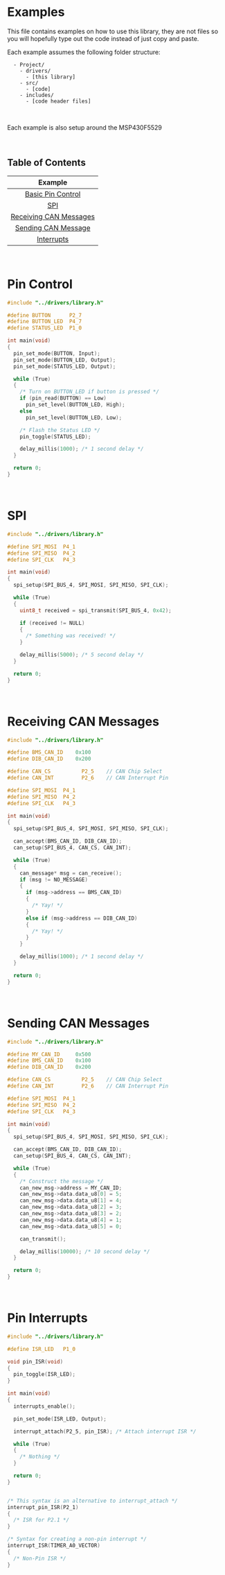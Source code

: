 # Examples
This file contains examples on how to use this library, they are not files so you will hopefully type out the code instead of just copy and paste.

Each example assumes the following folder structure:
```
  - Project/
    - drivers/
      - [this library]
    - src/
      - [code]
    - includes/
      - [code header files]
```

&nbsp;

Each example is also setup around the MSP430F5529

&nbsp;

## Table of Contents

| Example |
|:-------:|
|[Basic Pin Control](#pin-control)|
|[SPI](#spi)|
|[Receiving CAN Messages](#receiving-can-messages)|
|[Sending CAN Message](#sending-can-messages)|
|[Interrupts](#interrupts)|




&nbsp;


# Pin Control
```c
#include "../drivers/library.h"

#define BUTTON      P2_7
#define BUTTON_LED  P4_7
#define STATUS_LED  P1_0

int main(void)
{
  pin_set_mode(BUTTON, Input);
  pin_set_mode(BUTTON_LED, Output);
  pin_set_mode(STATUS_LED, Output);

  while (True)
  {
    /* Turn on BUTTON_LED if button is pressed */
    if (pin_read(BUTTON) == Low)
      pin_set_level(BUTTON_LED, High);
    else
      pin_set_level(BUTTON_LED, Low);

    /* Flash the Status LED */
    pin_toggle(STATUS_LED);

    delay_millis(1000); /* 1 second delay */
  }

  return 0;
}
```

&nbsp;

# SPI
```c
#include "../drivers/library.h"

#define SPI_MOSI  P4_1
#define SPI_MISO  P4_2
#define SPI_CLK   P4_3

int main(void)
{
  spi_setup(SPI_BUS_4, SPI_MOSI, SPI_MISO, SPI_CLK);

  while (True)
  {
    uint8_t received = spi_transmit(SPI_BUS_4, 0x42);

    if (received != NULL)
    {
      /* Something was received! */
    }

    delay_millis(5000); /* 5 second delay */
  }

  return 0;
}
```

&nbsp;

# Receiving CAN Messages
```c
#include "../drivers/library.h"

#define BMS_CAN_ID    0x100
#define DIB_CAN_ID    0x200

#define CAN_CS          P2_5    // CAN Chip Select
#define CAN_INT         P2_6    // CAN Interrupt Pin

#define SPI_MOSI  P4_1
#define SPI_MISO  P4_2
#define SPI_CLK   P4_3

int main(void)
{
  spi_setup(SPI_BUS_4, SPI_MOSI, SPI_MISO, SPI_CLK);

  can_accept(BMS_CAN_ID, DIB_CAN_ID);
  can_setup(SPI_BUS_4, CAN_CS, CAN_INT);

  while (True)
  {
    can_message* msg = can_receive();
    if (msg != NO_MESSAGE)
    {
      if (msg->address == BMS_CAN_ID)
      {
        /* Yay! */
      }
      else if (msg->address == DIB_CAN_ID)
      {
        /* Yay! */
      }
    }

    delay_millis(1000); /* 1 second delay */
  }

  return 0;
}

```

&nbsp;

# Sending CAN Messages
```c
#include "../drivers/library.h"

#define MY_CAN_ID     0x500
#define BMS_CAN_ID    0x100
#define DIB_CAN_ID    0x200

#define CAN_CS          P2_5    // CAN Chip Select
#define CAN_INT         P2_6    // CAN Interrupt Pin

#define SPI_MOSI  P4_1
#define SPI_MISO  P4_2
#define SPI_CLK   P4_3

int main(void)
{
  spi_setup(SPI_BUS_4, SPI_MOSI, SPI_MISO, SPI_CLK);

  can_accept(BMS_CAN_ID, DIB_CAN_ID);
  can_setup(SPI_BUS_4, CAN_CS, CAN_INT);

  while (True)
  {
    /* Construct the message */
    can_new_msg->address = MY_CAN_ID;
    can_new_msg->data.data_u8[0] = 5;
    can_new_msg->data.data_u8[1] = 4;
    can_new_msg->data.data_u8[2] = 3;
    can_new_msg->data.data_u8[3] = 2;
    can_new_msg->data.data_u8[4] = 1;
    can_new_msg->data.data_u8[5] = 0;

    can_transmit();

    delay_millis(10000); /* 10 second delay */
  }

  return 0;
}
```

&nbsp;

# Pin Interrupts
```c
#include "../drivers/library.h"

#define ISR_LED   P1_0

void pin_ISR(void)
{
  pin_toggle(ISR_LED);
}

int main(void)
{
  interrupts_enable();

  pin_set_mode(ISR_LED, Output);

  interrupt_attach(P2_5, pin_ISR); /* Attach interrupt ISR */

  while (True)
  {
    /* Nothing */
  }

  return 0;
}


/* This syntax is an alternative to interrupt_attach */
interrupt_pin_ISR(P2_1)
{
  /* ISR for P2.1 */
}

/* Syntax for creating a non-pin interrupt */
interrupt_ISR(TIMER_A0_VECTOR)
{
  /* Non-Pin ISR */
}
```